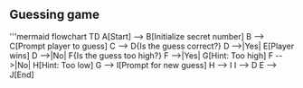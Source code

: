 ## Guessing game

'''mermaid
flowchart TD
A[Start] --> B[Initialize secret number]
    B --> C[Prompt player to guess]
    C --> D{Is the guess correct?}
    D -->|Yes| E[Player wins]
    D -->|No| F{Is the guess too high?}
    F -->|Yes| G[Hint: Too high]
    F -->|No| H[Hint: Too low]
    G --> I[Prompt for new guess]
    H --> I
    I --> D
    E --> J[End]
